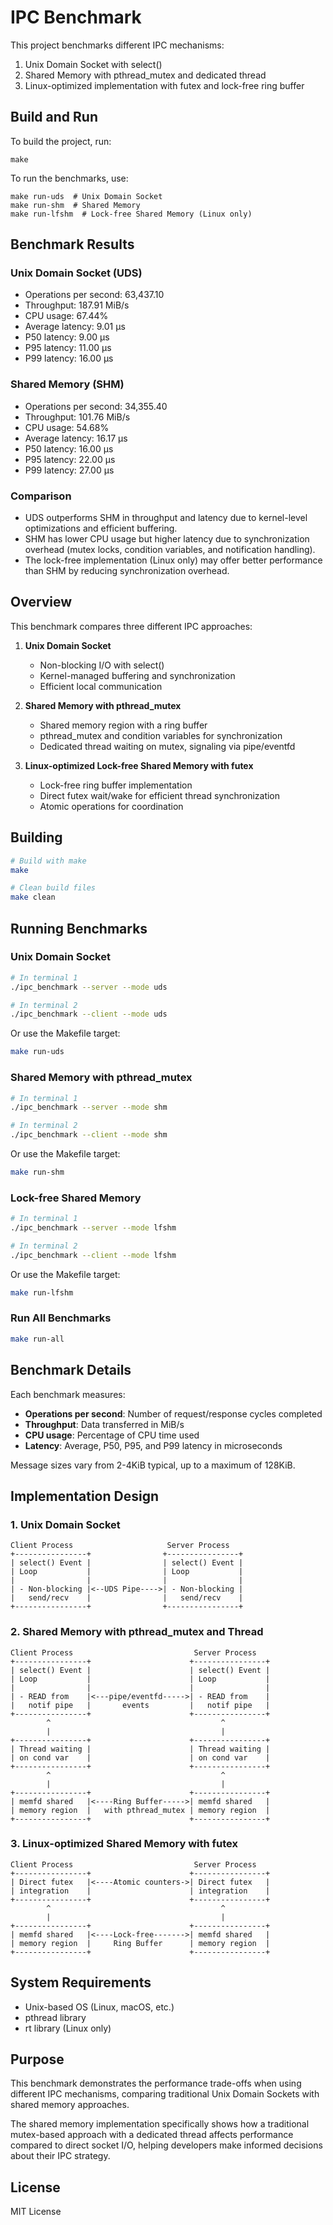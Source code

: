 # IPC Benchmark

This project benchmarks different IPC mechanisms:
1. Unix Domain Socket with select()
2. Shared Memory with pthread_mutex and dedicated thread
3. Linux-optimized implementation with futex and lock-free ring buffer

## Build and Run

To build the project, run:
```
make
```

To run the benchmarks, use:
```
make run-uds  # Unix Domain Socket
make run-shm  # Shared Memory
make run-lfshm  # Lock-free Shared Memory (Linux only)
```

## Benchmark Results

### Unix Domain Socket (UDS)
- Operations per second: 63,437.10
- Throughput: 187.91 MiB/s
- CPU usage: 67.44%
- Average latency: 9.01 µs
- P50 latency: 9.00 µs
- P95 latency: 11.00 µs
- P99 latency: 16.00 µs

### Shared Memory (SHM)
- Operations per second: 34,355.40
- Throughput: 101.76 MiB/s
- CPU usage: 54.68%
- Average latency: 16.17 µs
- P50 latency: 16.00 µs
- P95 latency: 22.00 µs
- P99 latency: 27.00 µs

### Comparison
- UDS outperforms SHM in throughput and latency due to kernel-level optimizations and efficient buffering.
- SHM has lower CPU usage but higher latency due to synchronization overhead (mutex locks, condition variables, and notification handling).
- The lock-free implementation (Linux only) may offer better performance than SHM by reducing synchronization overhead.

## Overview

This benchmark compares three different IPC approaches:

1. **Unix Domain Socket**
   - Non-blocking I/O with select()
   - Kernel-managed buffering and synchronization
   - Efficient local communication

2. **Shared Memory with pthread_mutex**
   - Shared memory region with a ring buffer
   - pthread_mutex and condition variables for synchronization 
   - Dedicated thread waiting on mutex, signaling via pipe/eventfd

3. **Linux-optimized Lock-free Shared Memory with futex**
   - Lock-free ring buffer implementation
   - Direct futex wait/wake for efficient thread synchronization
   - Atomic operations for coordination

## Building

```bash
# Build with make
make

# Clean build files
make clean
```

## Running Benchmarks

### Unix Domain Socket

```bash
# In terminal 1
./ipc_benchmark --server --mode uds

# In terminal 2
./ipc_benchmark --client --mode uds
```

Or use the Makefile target:
```bash
make run-uds
```

### Shared Memory with pthread_mutex

```bash
# In terminal 1
./ipc_benchmark --server --mode shm

# In terminal 2
./ipc_benchmark --client --mode shm
```

Or use the Makefile target:
```bash
make run-shm
```

### Lock-free Shared Memory

```bash
# In terminal 1
./ipc_benchmark --server --mode lfshm

# In terminal 2
./ipc_benchmark --client --mode lfshm
```

Or use the Makefile target:
```bash
make run-lfshm
```

### Run All Benchmarks

```bash
make run-all
```

## Benchmark Details

Each benchmark measures:

- **Operations per second**: Number of request/response cycles completed
- **Throughput**: Data transferred in MiB/s
- **CPU usage**: Percentage of CPU time used
- **Latency**: Average, P50, P95, and P99 latency in microseconds

Message sizes vary from 2-4KiB typical, up to a maximum of 128KiB.

## Implementation Design

### 1. Unix Domain Socket

```
Client Process                     Server Process
+----------------+                +----------------+
| select() Event |                | select() Event |
| Loop           |                | Loop           |
|                |                |                |
| - Non-blocking |<--UDS Pipe---->| - Non-blocking |
|   send/recv    |                |   send/recv    |
+----------------+                +----------------+
```

### 2. Shared Memory with pthread_mutex and Thread

```
Client Process                           Server Process
+----------------+                      +----------------+
| select() Event |                      | select() Event |
| Loop           |                      | Loop           |
|                |                      |                |
| - READ from    |<---pipe/eventfd----->| - READ from    |
|   notif pipe   |       events         |   notif pipe   |
+----------------+                      +----------------+
        ^                                      ^
        |                                      |
+----------------+                      +----------------+
| Thread waiting |                      | Thread waiting |
| on cond var    |                      | on cond var    |
+----------------+                      +----------------+
        ^                                      ^
        |                                      |
+----------------+                      +----------------+
| memfd shared   |<----Ring Buffer----->| memfd shared   |
| memory region  |   with pthread_mutex | memory region  |
+----------------+                      +----------------+
```

### 3. Linux-optimized Shared Memory with futex

```
Client Process                           Server Process
+----------------+                      +----------------+
| Direct futex   |<----Atomic counters->| Direct futex   |
| integration    |                      | integration    |
+----------------+                      +----------------+
        ^                                      ^
        |                                      |
+----------------+                      +----------------+
| memfd shared   |<----Lock-free------->| memfd shared   |
| memory region  |     Ring Buffer      | memory region  |
+----------------+                      +----------------+
```

## System Requirements

- Unix-based OS (Linux, macOS, etc.)
- pthread library
- rt library (Linux only)

## Purpose

This benchmark demonstrates the performance trade-offs when using different IPC mechanisms, comparing traditional Unix Domain Sockets with shared memory approaches.

The shared memory implementation specifically shows how a traditional mutex-based approach with a dedicated thread affects performance compared to direct socket I/O, helping developers make informed decisions about their IPC strategy.

## License

MIT License